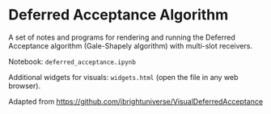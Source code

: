 # Deferred Acceptance Algorithm

A set of notes and programs for rendering and running the Deferred Acceptance algorithm (Gale-Shapely algorithm) with multi-slot receivers.

Notebook: `deferred_acceptance.ipynb`

Additional widgets for visuals: `widgets.html` (open the file in any web browser).

Adapted from https://github.com/jbrightuniverse/VisualDeferredAcceptance
